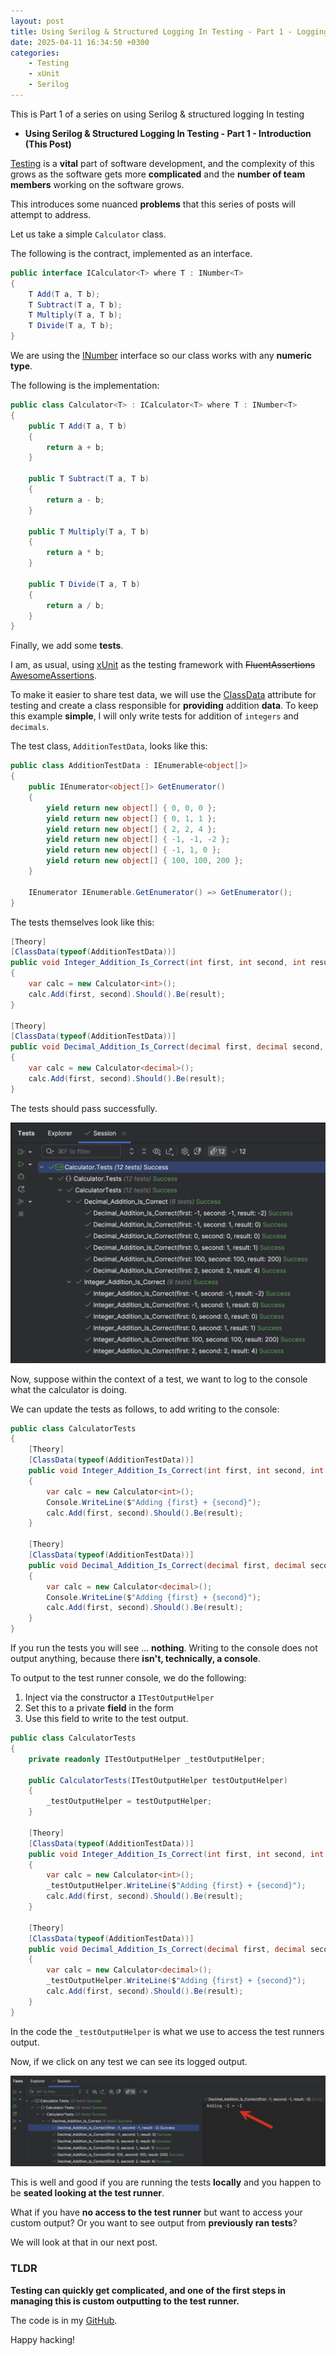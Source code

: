 ```yaml
---
layout: post
title: Using Serilog & Structured Logging In Testing - Part 1 - Logging Test Output
date: 2025-04-11 16:34:50 +0300
categories:
    - Testing
    - xUnit
    - Serilog
---
```


This is Part 1 of a series on using Serilog & structured logging In testing

- **Using Serilog & Structured Logging In Testing - Part 1 - Introduction (This Post)**

[Testing](https://en.wikipedia.org/wiki/Software_testing) is a **vital** part of software development, and the complexity of this grows as the software gets more **complicated** and the **number of team members** working on the software grows.

This introduces some nuanced **problems** that this series of posts will attempt to address.

Let us take a simple `Calculator` class.

The following is the contract, implemented as an interface.

```c#
public interface ICalculator<T> where T : INumber<T>
{
    T Add(T a, T b);
    T Subtract(T a, T b);
    T Multiply(T a, T b);
    T Divide(T a, T b);
}
```

We are using the [INumber](https://learn.microsoft.com/en-us/dotnet/api/system.numerics.inumber-1?view=net-9.0) interface so our class works with any **numeric type**.

The following is the implementation:

```c#
public class Calculator<T> : ICalculator<T> where T : INumber<T>
{
    public T Add(T a, T b)
    {
        return a + b;
    }

    public T Subtract(T a, T b)
    {
        return a - b;
    }

    public T Multiply(T a, T b)
    {
        return a * b;
    }

    public T Divide(T a, T b)
    {
        return a / b;
    }
}
```

Finally, we add some **tests**.

I am, as usual, using [xUnit](https://xunit.net/) as the testing framework with ~~FluentAssertions~~ [AwesomeAssertions](https://awesomeassertions.org/).

To make it easier to share test data, we will use the [ClassData](https://andrewlock.net/creating-parameterised-tests-in-xunit-with-inlinedata-classdata-and-memberdata/) attribute for testing and create a class responsible for **providing** addition **data**. To keep this example **simple**, I will only write tests for addition of `integers` and `decimals`.

The test class, `AdditionTestData`, looks like this:

```c#
public class AdditionTestData : IEnumerable<object[]>
{
    public IEnumerator<object[]> GetEnumerator()
    {
        yield return new object[] { 0, 0, 0 };
        yield return new object[] { 0, 1, 1 };
        yield return new object[] { 2, 2, 4 };
        yield return new object[] { -1, -1, -2 };
        yield return new object[] { -1, 1, 0 };
        yield return new object[] { 100, 100, 200 };
    }

    IEnumerator IEnumerable.GetEnumerator() => GetEnumerator();
}
```

The tests themselves look like this:

```c#
[Theory]
[ClassData(typeof(AdditionTestData))]
public void Integer_Addition_Is_Correct(int first, int second, int result)
{
    var calc = new Calculator<int>();
    calc.Add(first, second).Should().Be(result);
}

[Theory]
[ClassData(typeof(AdditionTestData))]
public void Decimal_Addition_Is_Correct(decimal first, decimal second, decimal result)
{
    var calc = new Calculator<decimal>();
    calc.Add(first, second).Should().Be(result);
}
```

The tests should pass successfully.

![StructuredTesting1TestResults](../images/2025/04/StructuredTesting1TestResults.png)

Now, suppose within the context of a test, we want to log to the console what the calculator is doing.

We can update the tests as follows, to add writing to the console:

```c#
public class CalculatorTests
{
    [Theory]
    [ClassData(typeof(AdditionTestData))]
    public void Integer_Addition_Is_Correct(int first, int second, int result)
    {
        var calc = new Calculator<int>();
        Console.WriteLine($"Adding {first} + {second}");
        calc.Add(first, second).Should().Be(result);
    }

    [Theory]
    [ClassData(typeof(AdditionTestData))]
    public void Decimal_Addition_Is_Correct(decimal first, decimal second, decimal result)
    {
        var calc = new Calculator<decimal>();
        Console.WriteLine($"Adding {first} + {second}");
        calc.Add(first, second).Should().Be(result);
    }
}
```

If you run the tests you will see ... **nothing**. Writing to the console does not output anything, because there **isn't, technically, a console**.

To output to the test runner console, we do the following:

1. Inject via the constructor a `ITestOutputHelper`
2. Set this to a private **field** in the form
3. Use this field to write to the test output.

```c#
public class CalculatorTests
{
    private readonly ITestOutputHelper _testOutputHelper;

    public CalculatorTests(ITestOutputHelper testOutputHelper)
    {
        _testOutputHelper = testOutputHelper;
    }

    [Theory]
    [ClassData(typeof(AdditionTestData))]
    public void Integer_Addition_Is_Correct(int first, int second, int result)
    {
        var calc = new Calculator<int>();
        _testOutputHelper.WriteLine($"Adding {first} + {second}");
        calc.Add(first, second).Should().Be(result);
    }

    [Theory]
    [ClassData(typeof(AdditionTestData))]
    public void Decimal_Addition_Is_Correct(decimal first, decimal second, decimal result)
    {
        var calc = new Calculator<decimal>();
        _testOutputHelper.WriteLine($"Adding {first} + {second}");
        calc.Add(first, second).Should().Be(result);
    }
}
```

In the code the `_testOutputHelper` is what we use to access the test runners output.

Now, if we click on any test we can see its logged output.

![](../images/2025/04/StructuredTesting2TestResults.png)

This is well and good if you are running the tests **locally** and you happen to be **seated looking at the test runner**.

What if you have **no access to the test runner** but want to access your custom output? Or you want to see output from **previously ran tests**?

We will look at that in our next post.

### TLDR

**Testing can quickly get complicated, and one of the first steps in managing this is custom outputting to the test runner.**

The code is in my [GitHub](https://github.com/conradakunga/BlogCode/tree/master/2025-05-11%20-%20Structured%20Logging%20%26%20Testing%20Part%201).

Happy hacking! 

